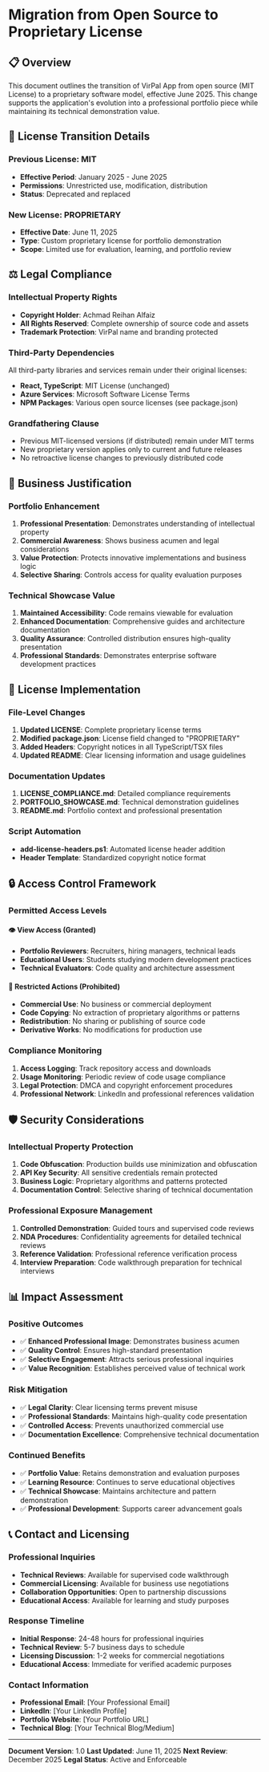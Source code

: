 # Migration from Open Source to Proprietary License

## 📋 Overview

This document outlines the transition of VirPal App from open source (MIT License) to a proprietary software model, effective June 2025. This change supports the application's evolution into a professional portfolio piece while maintaining its technical demonstration value.

## 🔄 License Transition Details

### **Previous License: MIT**

- **Effective Period**: January 2025 - June 2025
- **Permissions**: Unrestricted use, modification, distribution
- **Status**: Deprecated and replaced

### **New License: PROPRIETARY**

- **Effective Date**: June 11, 2025
- **Type**: Custom proprietary license for portfolio demonstration
- **Scope**: Limited use for evaluation, learning, and portfolio review

## ⚖️ Legal Compliance

### **Intellectual Property Rights**

- **Copyright Holder**: Achmad Reihan Alfaiz
- **All Rights Reserved**: Complete ownership of source code and assets
- **Trademark Protection**: VirPal name and branding protected

### **Third-Party Dependencies**

All third-party libraries and services remain under their original licenses:

- **React, TypeScript**: MIT License (unchanged)
- **Azure Services**: Microsoft Software License Terms
- **NPM Packages**: Various open source licenses (see package.json)

### **Grandfathering Clause**

- Previous MIT-licensed versions (if distributed) remain under MIT terms
- New proprietary version applies only to current and future releases
- No retroactive license changes to previously distributed code

## 🎯 Business Justification

### **Portfolio Enhancement**

1. **Professional Presentation**: Demonstrates understanding of intellectual property
2. **Commercial Awareness**: Shows business acumen and legal considerations
3. **Value Protection**: Protects innovative implementations and business logic
4. **Selective Sharing**: Controls access for quality evaluation purposes

### **Technical Showcase Value**

1. **Maintained Accessibility**: Code remains viewable for evaluation
2. **Enhanced Documentation**: Comprehensive guides and architecture documentation
3. **Quality Assurance**: Controlled distribution ensures high-quality presentation
4. **Professional Standards**: Demonstrates enterprise software development practices

## 📄 License Implementation

### **File-Level Changes**

1. **Updated LICENSE**: Complete proprietary license terms
2. **Modified package.json**: License field changed to "PROPRIETARY"
3. **Added Headers**: Copyright notices in all TypeScript/TSX files
4. **Updated README**: Clear licensing information and usage guidelines

### **Documentation Updates**

1. **LICENSE_COMPLIANCE.md**: Detailed compliance requirements
2. **PORTFOLIO_SHOWCASE.md**: Technical demonstration guidelines
3. **README.md**: Portfolio context and professional presentation

### **Script Automation**

- **add-license-headers.ps1**: Automated license header addition
- **Header Template**: Standardized copyright notice format

## 🔒 Access Control Framework

### **Permitted Access Levels**

#### **👁️ View Access (Granted)**

- **Portfolio Reviewers**: Recruiters, hiring managers, technical leads
- **Educational Users**: Students studying modern development practices
- **Technical Evaluators**: Code quality and architecture assessment

#### **🚫 Restricted Actions (Prohibited)**

- **Commercial Use**: No business or commercial deployment
- **Code Copying**: No extraction of proprietary algorithms or patterns
- **Redistribution**: No sharing or publishing of source code
- **Derivative Works**: No modifications for production use

### **Compliance Monitoring**

1. **Access Logging**: Track repository access and downloads
2. **Usage Monitoring**: Periodic review of code usage compliance
3. **Legal Protection**: DMCA and copyright enforcement procedures
4. **Professional Network**: LinkedIn and professional references validation

## 🛡️ Security Considerations

### **Intellectual Property Protection**

1. **Code Obfuscation**: Production builds use minimization and obfuscation
2. **API Key Security**: All sensitive credentials remain protected
3. **Business Logic**: Proprietary algorithms and patterns protected
4. **Documentation Control**: Selective sharing of technical documentation

### **Professional Exposure Management**

1. **Controlled Demonstration**: Guided tours and supervised code reviews
2. **NDA Procedures**: Confidentiality agreements for detailed technical reviews
3. **Reference Validation**: Professional reference verification process
4. **Interview Preparation**: Code walkthrough preparation for technical interviews

## 📊 Impact Assessment

### **Positive Outcomes**

- ✅ **Enhanced Professional Image**: Demonstrates business acumen
- ✅ **Quality Control**: Ensures high-standard presentation
- ✅ **Selective Engagement**: Attracts serious professional inquiries
- ✅ **Value Recognition**: Establishes perceived value of technical work

### **Risk Mitigation**

- ✅ **Legal Clarity**: Clear licensing terms prevent misuse
- ✅ **Professional Standards**: Maintains high-quality code presentation
- ✅ **Controlled Access**: Prevents unauthorized commercial use
- ✅ **Documentation Excellence**: Comprehensive technical documentation

### **Continued Benefits**

- ✅ **Portfolio Value**: Retains demonstration and evaluation purposes
- ✅ **Learning Resource**: Continues to serve educational objectives
- ✅ **Technical Showcase**: Maintains architecture and pattern demonstration
- ✅ **Professional Development**: Supports career advancement goals

## 📞 Contact and Licensing

### **Professional Inquiries**

- **Technical Reviews**: Available for supervised code walkthrough
- **Commercial Licensing**: Available for business use negotiations
- **Collaboration Opportunities**: Open to partnership discussions
- **Educational Access**: Available for learning and study purposes

### **Response Timeline**

- **Initial Response**: 24-48 hours for professional inquiries
- **Technical Review**: 5-7 business days to schedule
- **Licensing Discussion**: 1-2 weeks for commercial negotiations
- **Educational Access**: Immediate for verified academic purposes

### **Contact Information**

- **Professional Email**: [Your Professional Email]
- **LinkedIn**: [Your LinkedIn Profile]
- **Portfolio Website**: [Your Portfolio URL]
- **Technical Blog**: [Your Technical Blog/Medium]

---

**Document Version**: 1.0
**Last Updated**: June 11, 2025
**Next Review**: December 2025
**Legal Status**: Active and Enforceable

